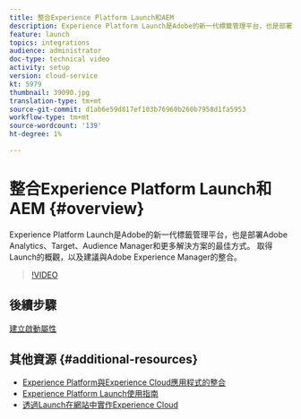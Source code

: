 ```yaml
---
title: 整合Experience Platform Launch和AEM
description: Experience Platform Launch是Adobe的新一代標籤管理平台，也是部署Adobe Analytics、Target、Audience Manager和更多解決方案的最佳方式。 取得Launch的概觀，以及建議與Adobe Experience Manager的整合。
feature: launch
topics: integrations
audience: administrator
doc-type: technical video
activity: setup
version: cloud-service
kt: 5979
thumbnail: 39090.jpg
translation-type: tm+mt
source-git-commit: d1ab6e59d817ef103b76960b260b7958d1fa5953
workflow-type: tm+mt
source-wordcount: '139'
ht-degree: 1%

---
```



# 整合Experience Platform Launch和AEM {#overview}

Experience Platform Launch是Adobe的新一代標籤管理平台，也是部署Adobe Analytics、Target、Audience Manager和更多解決方案的最佳方式。 取得Launch的概觀，以及建議與Adobe Experience Manager的整合。

>[!VIDEO](https://video.tv.adobe.com/v/39090?quality=12&learn=on)

## 後續步驟

[建立啟動屬性](create-launch-property.md)

## 其他資源 {#additional-resources}

* [Experience Platform與Experience Cloud應用程式的整合](https://docs.adobe.com/content/help/en/platform-learn/tutorials/intro-to-platform/integrations-with-experience-cloud-applications.html)
* [Experience Platform Launch使用指南](https://docs.adobe.com/content/help/en/launch/using/overview.html)
* [透過Launch在網站中實作Experience Cloud](https://docs.adobe.com/content/help/en/core-services-learn/implementing-in-websites-with-launch/index.html)
